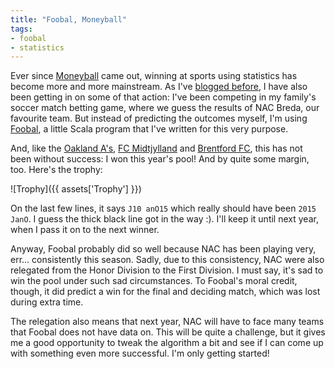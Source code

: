 ```yaml
---
title: "Foobal, Moneyball"
tags:
- foobal
- statistics
---
```

Ever since [Moneyball](http://www.imdb.com/title/tt1210166/) came out, winning at sports using statistics has become more and more mainstream. As I've [blogged before](/tags/#foobal), I have also been getting in on some of that action: I've been competing in my family's soccer match betting game, where we guess the results of NAC Breda, our favourite team. But instead of predicting the outcomes myself, I'm using [Foobal](https://github.com/jqno/foobal), a little Scala program that I've written for this very purpose.

And, like the [Oakland A's](http://www.amazon.com/Moneyball-The-Winning-Unfair-Game/dp/0393324818), [FC Midtjylland](https://decorrespondent.nl/2607/How-data-not-humans-run-this-Danish-football-club/230219386155-d2948861) and [Brentford FC](http://www.theguardian.com/football/2015/jun/04/brentford-head-coach-marinus-dijkhuizen), this has not been without success: I won this year's pool! And by quite some margin, too. Here's the trophy:

![Trophy]({{ assets['Trophy'] }})

On the last few lines, it says `J10 anO15` which really should have been `2015 JanO`. I guess the thick black line got in the way :). I'll keep it until next year, when I pass it on to the next winner.

Anyway, Foobal probably did so well because NAC has been playing very, err... consistently this season. Sadly, due to this consistency, NAC were also relegated from the Honor Division to the First Division. I must say, it's sad to win the pool under such sad circumstances. To Foobal's moral credit, though, it did predict a win for the final and deciding match, which was lost during extra time.

The relegation also means that next year, NAC will have to face many teams that Foobal does not have data on. This will be quite a challenge, but it gives me a good opportunity to tweak the algorithm a bit and see if I can come up with something even more successful. I'm only getting started!
